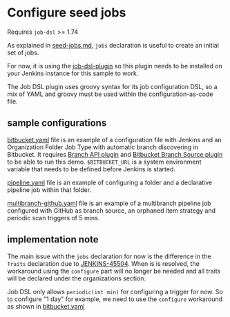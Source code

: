 # Configure seed jobs

Requires `job-dsl` >= 1.74

As explained in [seed-jobs.md](../../docs/seed-jobs.md), `jobs` declaration is useful to create an initial set of jobs.

For now, it is using the [job-dsl-plugin](https://wiki.jenkins.io/display/JENKINS/Job+DSL+Plugin) so this plugin needs to be installed on your Jenkins instance for this sample to work.

The Job DSL plugin uses groovy syntax for its job configuration DSL, so a mix of YAML and groovy must be used within the configuration-as-code file.

## sample configurations

[bitbucket.yaml](bitbucket.yaml) file is an example of a configuration file with Jenkins and an Organization Folder Job Type with automatic branch discovering in Bitbucket. It requires [Branch API plugin](https://github.com/jenkinsci/branch-api-plugin) and [Bitbucket Branch Source plugin](https://github.com/jenkinsci/bitbucket-branch-source-plugin) to be able to run this demo. `$BITBUCKET_URL` is a system environment variable that needs to be defined before Jenkins is started.

[pipeline.yaml](pipeline.yaml) file is an example of configuring a folder and a declarative pipeline job within that folder.

[multibranch-github.yaml](multibranch-github.yaml) file is an example of a multibranch pipeline job configured with GitHub as branch source, an orphaned item strategy and periodic scan triggers of 5 mins.

## implementation note

The main issue with the `jobs` declaration for now is the difference in the `Traits` declaration due to [JENKINS-45504](https://issues.jenkins.io/browse/JENKINS-45504). When is is resolved, the workaround using the `configure` part will no longer be needed and all traits will be declared under the organizations section.

Job DSL only allows `periodic(int min)` for configuring a trigger for now. So to configure "1 day" for example, we need to use the `configure` workaround as shown in [bitbucket.yaml](bitbucket.yaml#L68)
